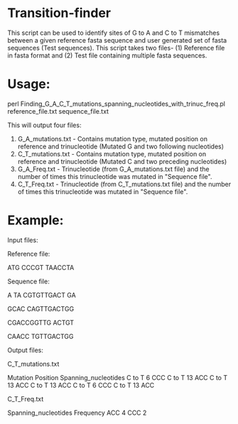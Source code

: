 # Transition-finder
This script can be used to identify sites of G to A and C to T mismatches between a given reference fasta sequence and user generated set of fasta sequences (Test sequences). This script takes two files- (1) Reference file in fasta format and (2) Test file containing multiple fasta sequences. 

# Usage:

perl Finding_G_A_C_T_mutations_spanning_nucleotides_with_trinuc_freq.pl reference_file.txt sequence_file.txt

This will output four files:
1. G_A_mutations.txt - Contains mutation type, mutated position on reference and trinucleotide (Mutated G and two following nucleotides)
2. C_T_mutations.txt - Contains mutation type, mutated position on reference and trinucleotide (Mutated C and two preceding nucleotides)
3. G_A_Freq.txt - Trinucleotide (from G_A_mutations.txt file) and the number of times this trinucleotide was mutated in "Sequence file". 
3. C_T_Freq.txt - Trinucleotide (from C_T_mutations.txt file) and the number of times this trinucleotide was mutated in "Sequence file". 

# Example:
Input files:

Reference file:
>
ATG
CCCGT
TAACCTA

Sequence file:
>
A
TA
CGTGTTGACT
GA
>
GCAC
CAGTTGACTGG
>
CGACCGGTTG
ACTGT
>
CAACC
TGTTGACTGG

Output files:

C_T_mutations.txt  

Mutation	Position	Spanning_nucleotides
C to T	6	CCC
C to T	13	ACC
C to T	13	ACC
C to T	13	ACC
C to T	6	CCC
C to T	13	ACC

C_T_Freq.txt

Spanning_nucleotides	Frequency
ACC	4
CCC	2
